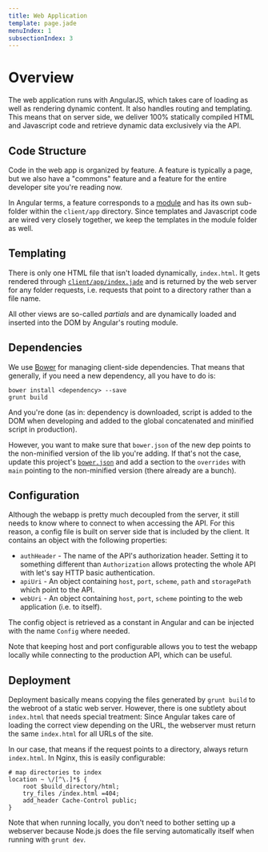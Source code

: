 ```yaml
---
title: Web Application
template: page.jade
menuIndex: 1
subsectionIndex: 3
---
```


# Overview

The web application runs with AngularJS, which takes care of loading as well
as rendering dynamic content. It also handles routing and templating. This 
means that on server side, we deliver 100% statically compiled HTML and 
Javascript code and retrieve dynamic data exclusively via the API.


## Code Structure

Code in the web app is organized by feature. A feature is typically a page, 
but we also have a "commons" feature and a feature for the entire developer
site you're reading now.

In Angular terms, a feature corresponds to a [module][ngModule] and has its
own sub-folder within the `client/app` directory. Since templates and 
Javascript code are wired very closely together, we keep the templates in the
module folder as well.


## Templating

There is only one HTML file that isn't loaded dynamically, `index.html`. It 
gets rendered through [`client/app/index.jade`][index.jade] and is returned by 
the web server for any folder requests, i.e. requests that point to a 
directory rather than a file name.

All other views are so-called *partials* and are dynamically loaded and
inserted into the DOM by Angular's routing module. 


## Dependencies

We use [Bower][bower] for managing client-side dependencies. That means that 
generally, if you need a new dependency, all you have to do is:

	bower install <dependency> --save
	grunt build

And you're done (as in: dependency is downloaded, script is added to the DOM 
when developing and added to the global concatenated and minified script in 
production).

However, you want to make sure that `bower.json` of the new dep points to the 
non-minified version of the lib you're adding. If that's not the case, update 
this project's [`bower.json`][bower.json] and add a section to the `overrides`
with `main` pointing to the non-minified version (there already are a bunch).


## Configuration

Although the webapp is pretty much decoupled from the server, it still needs 
to know where to connect to when accessing the API. For this reason, a config 
file is built on server side that is included by the client. It contains an 
object with the following properties:

 * `authHeader` - The name of the API's authorization header. Setting it to
   something different than `Authorization` allows protecting the whole API
   with let's say HTTP basic authentication.
 * `apiUri` - An object containing `host`, `port`, `scheme`, `path` and 
   `storagePath` which point to the API.
 * `webUri` - An object containing `host`, `port`, `scheme` pointing to the web
   application (i.e. to itself).

The config object is retrieved as a constant in Angular and can be injected 
with the name `Config` where needed.

Note that keeping host and port configurable allows you to test the webapp 
locally while connecting to the production API, which can be useful.


## Deployment

Deployment basically means copying the files generated by `grunt build` to the 
webroot of a static web server. However, there is one subtlety about 
`index.html` that needs special treatment: Since Angular takes care of loading 
the correct view depending on the URL, the webserver must return the same 
`index.html` for all URLs of the site.

In our case, that means if the request points to a directory, always return 
`index.html`. In Nginx, this is easily configurable:

	# map directories to index
	location ~ \/[^\.]*$ {
		root $build_directory/html;
		try_files /index.html =404;
		add_header Cache-Control public;
	}

Note that when running locally, you don't need to bother setting up a 
webserver because Node.js does the file serving automatically itself when 
running with `grunt dev`.


[angular]: https://angularjs.org/
[bower]: http://bower.io/
[bower.json]: https://github.com/freezy/node-vpdb/blob/master/bower.json
[ngModule]: https://docs.angularjs.org/guide/module
[index.jade]: https://github.com/freezy/node-vpdb/blob/master/client/app/index.jade
